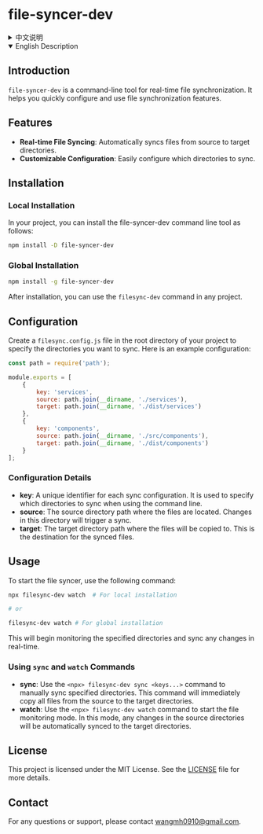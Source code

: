 # file-syncer-dev

<details>
<summary>中文说明</summary>

## 简介

`file-syncer-dev` 是一个用于实时同步文件的命令行工具。它可以帮助你快速配置和使用文件同步功能。

## 功能

- **实时文件同步**：自动将文件从源目录同步到目标目录。
- **可定制的配置**：轻松配置需要同步的目录。

## 安装

### 本地安装

在你的项目中，可以用以下方法来安装 file-syncer-dev 命令行工具：

```bash
npm install -D file-syncer-dev
```

### 全局安装

```bash
npm install -g file-syncer-dev
```

安装后，你可以在任意项目中直接使用 filesync-dev 命令。

## 配置

在项目的根目录中创建一个 `filesync.config.js` 文件，以指定要同步的目录。以下是一个示例配置：

```js
const path = require('path');

module.exports = [
    {
        key: 'services',
        source: path.join(__dirname, './services'),
        target: path.join(__dirname, './dist/services')
    },
    {
        key: 'components',
        source: path.join(__dirname, './src/components'),
        target: path.join(__dirname, './dist/components')
    }
];
```

### 配置详情

- **key**：每个同步配置的唯一标识符。在使用命令行时用于指定要同步的目录。
- **source**：文件所在的源目录路径。此目录中的更改将触发同步。
- **target**：文件将被复制到的目标目录路径。这是同步文件的目的地。

## 使用

要启动文件同步器，请使用以下命令：

```bash
npx filesync-dev watch  # 只安装在项目

# or

filesync-dev watch # 已全局安装
```

这将开始监控指定的目录，并实时同步任何更改。

### 使用 `sync` 和 `watch` 命令

- **sync**：使用 `<npx> filesync-dev sync <keys...>` 命令手动同步指定的目录。此命令将立即将源目录中的所有文件复制到目标目录。
- **watch**：使用 `<npx> filesync-dev watch` 命令启动文件监控模式。此模式下，任何源目录中的更改都会自动同步到目标目录。

## 许可证

此项目根据 MIT 许可证授权。有关详细信息，请参阅 [LICENSE](LICENSE) 文件。

## 联系

如有任何问题或需要支持，请联系 wangmh0910@gmail.com。

</details>

<details open>
<summary>English Description</summary>

## Introduction

`file-syncer-dev` is a command-line tool for real-time file synchronization. It helps you quickly configure and use file synchronization features. 

## Features

- **Real-time File Syncing**: Automatically syncs files from source to target directories.
- **Customizable Configuration**: Easily configure which directories to sync.

## Installation

### Local Installation

In your project, you can install the file-syncer-dev command line tool as follows:

```bash
npm install -D file-syncer-dev
```

### Global Installation

```bash
npm install -g file-syncer-dev
```

After installation, you can use the `filesync-dev` command in any project.

## Configuration

Create a `filesync.config.js` file in the root directory of your project to specify the directories you want to sync. Here is an example configuration:

```js
const path = require('path');

module.exports = [
    {
        key: 'services',
        source: path.join(__dirname, './services'),
        target: path.join(__dirname, './dist/services')
    },
    {
        key: 'components',
        source: path.join(__dirname, './src/components'),
        target: path.join(__dirname, './dist/components')
    }
];
```

### Configuration Details

- **key**: A unique identifier for each sync configuration. It is used to specify which directories to sync when using the command line.
- **source**: The source directory path where the files are located. Changes in this directory will trigger a sync.
- **target**: The target directory path where the files will be copied to. This is the destination for the synced files.

## Usage

To start the file syncer, use the following command:

```bash
npx filesync-dev watch  # For local installation

# or

filesync-dev watch # For global installation
```

This will begin monitoring the specified directories and sync any changes in real-time.

### Using `sync` and `watch` Commands

- **sync**: Use the `<npx> filesync-dev sync <keys...>` command to manually sync specified directories. This command will immediately copy all files from the source to the target directories.
- **watch**: Use the `<npx> filesync-dev watch` command to start the file monitoring mode. In this mode, any changes in the source directories will be automatically synced to the target directories.

## License

This project is licensed under the MIT License. See the [LICENSE](LICENSE) file for more details.

## Contact

For any questions or support, please contact wangmh0910@gmail.com.

</details>